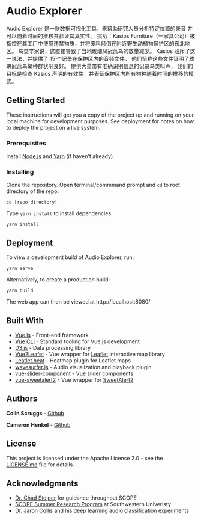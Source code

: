 
# Audio Explorer 


Audio Explorer 是一款数据可视化工具，来帮助研究人员分析特定位置的录音
           并可以随着时间的推移并验证其真实性。
挑战：Kasios Furniture（一家具公司）被指控在其工厂中使用违禁物质，并将废料倾倒在附近野生动植物保护区的东北地区。
           鸟类学家说，这直接导致了当地玫瑰凤冠蓝鸟的数量减少。 Kasios 驳斥了这一说法，并提供了 15 个记录在保护区内的音频文件，
           他们坚称这些文件证明了玫瑰冠蓝鸟鹭种群状况良好。 提供大量带有准确识别信息的记录鸟类叫声，
           我们的目标是检查 Kasios 声明的有效性，并表征保护区内所有物种随着时间的推移的模式。

## Getting Started

These instructions will get you a copy of the project up and running on your local machine for development purposes. See deployment for notes on how to deploy the project on a live system.

### Prerequisites

Install [Node.js](https://nodejs.org/en/) and [Yarn](https://yarnpkg.com) (if haven't already)

### Installing

Clone the repository. Open terminal/commmand prompt and `cd` to root directory of the repo:
```
cd [repo directory]
```

Type `yarn install` to install dependencies:
```
yarn install
```
## Deployment

To view a development build of Audio Explorer, run:
```
yarn serve
```

Alternatively, to create a production build:
```
yarn build
```

The web app can then be viewed at http://localhost:8080/
## Built With

* [Vue.js](https://vuejs.org/) - Front-end framework
* [Vue CLI](https://cli.vuejs.org/) - Standard tooling for Vue.js development
* [D3.js](https://d3js.org/) - Data processing library
* [Vue2Leafet](https://rometools.github.io/rome/) - Vue wrapper for [Leaflet](https://leafletjs.com/) interactive map library
* [Leatlet.heat](https://github.com/Leaflet/Leaflet.heat) - Heatmap plugin for Leaflet maps
* [wavesurfer.js](https://wavesurfer-js.org/) - Audio visualization and playback plugin
* [vue-slider-component](https://nightcatsama.github.io/vue-slider-component/example/) - Vue slider components
* [vue-sweetalert2](https://github.com/avil13/vue-sweetalert2) - Vue wrapper for [SweetAlert2](https://sweetalert2.github.io/)

## Authors

**Colin Scruggs** - [Github](https://github.com/colinscruggs)

**Cameron Henkel** - [Github](https://github.com/cameron-henkel)

## License

This project is licensed under the Apache License 2.0 - see the [LICENSE.md](LICENSE.md) file for details.

## Acknowledgments

* [Dr. Chad Stolper](https://github.com/chadstolper/) for guidance throughout SCOPE
* [SCOPE Summer Research Program](https://www.southwestern.edu/scope/) at Southwestern Univeristy
* [Dr. Jaron Collis](https://github.com/jaron) and his deep learning [audio classification experiments](https://github.com/jaron/deep-listening)
